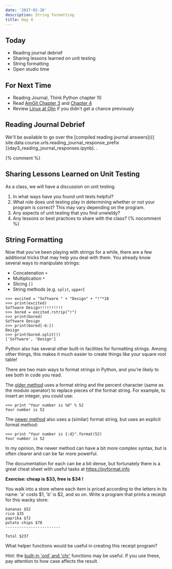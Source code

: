 ```yaml
---
date: '2017-01-26'
description: String formatting
title: Day 4
---
```


## Today

* Reading journal debrief
* Sharing lessons learned on unit testing
* String formatting
* Open studio time

## For Next Time

* Reading Journal, Think Python chapter 10
* Read [AmGit Chapter 3](https://github.com/AllenDowney/amgit/blob/master/en/03-git-branching/01-chapter3.markdown) and [Chapter 4](https://github.com/AllenDowney/amgit/blob/master/en/04-git-server/01-chapter4.markdown)
* Review [Linux at Olin](https://docs.google.com/viewer?a=v&pid=sites&srcid=ZGVmYXVsdGRvbWFpbnxzZDE1c3ByaW5nfGd4OmMyNzcyOTBjYThlMTM1Mg) if you didn't get a chance previously

## Reading Journal Debrief

We'll be available to go over the
[compiled reading journal answers]({{ site.data.course.urls.reading_journal_response_prefix }}day3_reading_journal_responses.ipynb).
.

{% comment %}
## Sharing Lessons Learned on Unit Testing

As a class, we will have a discussion on unit testing.

1. In what ways have you found unit tests helpful?
2. What role does unit testing play in determining whether or not your program is correct? This may vary depending on the program.
3. Any aspects of unit testing that you find unwieldy?
4. Any lessons or best practices to share with the class?
{% nocomment %}


## String Formatting

Now that you've been playing with strings for a while, there are a few
additional tricks that may help you deal with them. You already know several
ways to manipulate strings:

* Concatenation `+`
* Multiplication `*`
* Slicing `[]`
* String methods (e.g. `split`, `upper`)

```
>>> excited = "Software " + "Design" + "!"*10
>>> print(excited)
Software Design!!!!!!!!!!
>>> bored = excited.rstrip("!")
>>> print(bored)
Software Design
>>> print(bored[-6:])
Design
>>> print(bored.split())
['Software', 'Design']
```

Python also has several other built-in facilities for formatting strings.
Among other things, this makes it much easier to create things like your
square root table!

There are two main ways to format strings in Python, and you're likely to see
both in code you read.

The [older method](https://docs.python.org/2/library/stdtypes.html#string-formatting) uses a format string and the percent character (same as the modulo
operator) to replace pieces of the format string. For example, to insert an
integer, you could use:

```
>>> print "Your number is %d" % 52
Your number is 52
```

The [newer method](https://docs.python.org/2/library/string.html#format-string-syntax) also uses a (similar) format string, but uses an explicit
format method:

```
>>> print "Your number is {:d}".format(52)
Your number is 52
```

In my opinion, the newer method can have a bit more complex syntax, but is
often clearer and can be far more powerful.

The documentation for each can be a bit dense, but fortunately there is a
great cheat sheet with useful tasks at <https://pyformat.info>


**Exercise: cheap is $33, free is $34 !**

You walk into a store where each item is priced according to the letters in
its name: 'a' costs $1, 'b' is $2, and so on. Write a program that prints a
receipt for this wacky store:

```
bananas $52
rice $35
paprika $72
potato chips $78
------------------------

Total $237
```

What helper functions would be useful in creating this receipt program?

Hint: the [built-in 'ord' and
'chr'](https://docs.python.org/2/library/functions.html) functions may be
useful. If you use these, pay attention to how case affects the result.
